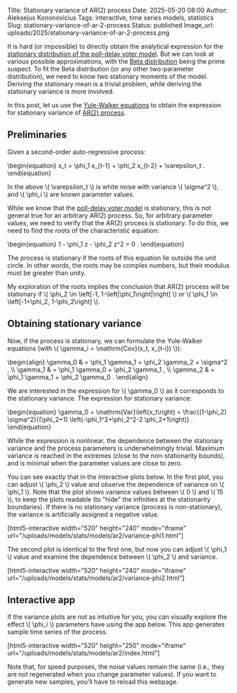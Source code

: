 Title: Stationary variance of AR(2) process
Date: 2025-05-20 08:00
Author: Aleksejus Kononovicius
Tags: interactive, time series models, statistics
Slug: stationary-variance-of-ar-2-process
Status: published
Image_url: uploads/2025/stationary-variance-of-ar-2-process.png

It is hard (or impossible) to directly obtain the analytical expression for
the [stationary distribution of the poll-delay voter
model]({filename}/articles/2025/stationary-distribution-of-poll-delayed-voter-model.md).
But we can look at various possible approximations, with the [Beta
distribution]({filename}/articles/2023/ritvikmath-beta-distribution.md)
being the prime suspect. To fit the Beta distribution (or any other
two-parameter distribution), we need to know two stationary moments of the
model.  Deriving the stationary mean is a trivial problem, while deriving
the stationary variance is more involved.

In this post, let us use the [Yule-Walker
equations]({filename}/articles/2025/ritvikmath-yule-walker-equations.md) to
obtain the expression for stationary variance of [AR(2)
process](/tag/time-series-models/).
<!--more-->

## Preliminaries

Given a second-order auto-regressive process:

\begin{equation}
    x\_t = \phi\_1 x\_{t-1} + \phi\_2 x\_{t-2} + \varepsilon\_t .
\end{equation}

In the above \\\( \varepsilon\_t \\\) is white noise with variance \\\(
\sigma^2 \\\), and \\\( \phi\_i \\\) are known parameter values.

While we know that the [poll-delay voter
model]({filename}/articles/2025/stationary-distribution-of-poll-delayed-voter-model.md)
is stationary, this is not general true for an arbitrary AR(2) process. So,
for arbitrary parameter values, we need to verify that the AR(2) process is
stationary. To do this, we need to find the roots of the characteristic
equation:

\begin{equation}
    1 - \phi\_1 z - \phi\_2 z^2 = 0 .
\end{equation}

The process is stationary if the roots of this equation lie outside the unit
circle. In other words, the roots may be complex numbers, but their modulus
must be greater than unity.

My exploration of the roots implies the conclusion that
AR(2) process will be stationary if \\\( \phi\_2 \in \left[-1,
1-\left|\phi\_1\right|\right] \\\) or \\\( \phi\_1 \in \left[-1+\phi\_2,
1-\phi\_2\right] \\\).

## Obtaining stationary variance

Now, if the process is stationary, we can formulate the Yule-Walker equations
(with \\\( \gamma\_i = \mathrm{Cov}(x\_t, x\_{t-i}) \\\)):

\begin{align}
    \gamma\_0 & = \phi\_1 \gamma\_1 + \phi\_2 \gamma\_2 + \sigma^2 , \\\\
    \gamma\_1 & = \phi\_1 \gamma\_0 + \phi\_2 \gamma\_1 , \\\\
    \gamma\_2 & = \phi\_1 \gamma\_1 + \phi\_2 \gamma\_0 .
\end{align}

We are interested in the expression for \\\( \gamma\_0 \\\) as it
corresponds to the stationary variance. The expression for stationary
variance:

\begin{equation}
    \gamma\_0 = \mathrm{Var}\left(x\_t\right) =
        \frac{(1-\phi\_2) \sigma^2}{(\phi\_2+1) \left(-\phi\_1^2+\phi\_2^2-2 \phi\_2+1\right)} .
\end{equation}

While the expression is nonlinear, the dependence between the stationary
variance and the process parameters is underwhelmingly trivial. Maximum
variance is reached in the extremes (close to the non-stationarity bounds),
and is minimal when the parameter values are close to zero.

You can see exactly that in the interactive plots below. In the first plot,
you can adjust \\\( \phi\_2 \\\) value and observe the dependence of
variance on \\\( \phi\_1 \\\). Note that the plot shows variance values
between \\\( 0 \\\) and \\\( 15 \\\), to keep the plots readable (to "hide"
the infinities at the stationarity boundaries). If there is no stationary
variance (process is non-stationary), the variance is artificially assigned
a negative value.

[html5-interactive width="520" height="240" mode="iframe"
url="/uploads/models/stats/models/ar2/variance-phi1.html"]

The second plot is identical to the first one, but now you can adjust \\\(
\phi\_1 \\\) value and examine the dependence between \\\( \phi\_2 \\\) and
variance.

[html5-interactive width="520" height="240" mode="iframe"
url="/uploads/models/stats/models/ar2/variance-phi2.html"]

## Interactive app

If the variance plots are not as intuitive for you, you can visually explore
the effect \\\( \phi\_i \\\) parameters have using the app below. This app
generates sample time series of the process.

[html5-interactive width="520" height="250" mode="iframe"
url="/uploads/models/stats/models/ar2/index.html"]

Note that, for speed purposes, the noise values remain the same (i.e., they
are not regenerated when you change parameter values). If you want to
generate new samples, you'll have to reload this webpage.
